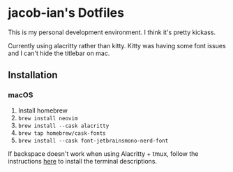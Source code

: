 # jacob-ian's Dotfiles

This is my personal development environment. I think it's pretty kickass.

Currently using alacritty rather than kitty. Kitty was having some font issues and I can't hide the titlebar on mac.

## Installation

### macOS

1. Install homebrew
2. `brew install neovim`
3. `brew install --cask alacritty`
4. `brew tap homebrew/cask-fonts`
5. `brew install --cask font-jetbrainsmono-nerd-font`

If backspace doesn't work when using Alacritty + tmux, follow the instructions [here](https://stackoverflow.com/questions/51488920/backspace-not-working-in-tmux-command-prompt) to install the terminal descriptions.
